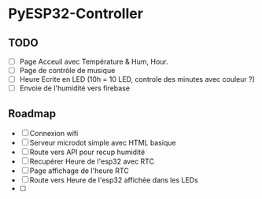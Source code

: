 # PyESP32-Controller

## TODO
- [ ] Page Acceuil avec Température & Hum, Hour.
- [ ] Page de contrôle de musique
- [ ] Heure Ecrite en LED (10h = 10 LED, controle des minutes avec couleur ?)
- [ ] Envoie de l'humidité vers firebase

## Roadmap
- [ ] Connexion wifi
- [ ] Serveur microdot simple avec HTML basique
- [ ] Route vers API pour recup humidité
- [ ] Recupérer Heure de l'esp32 avec RTC
- [ ] Page affichage de l'heure RTC
- [ ] Route vers Heure de l'esp32 affichée dans les LEDs
- [ ]